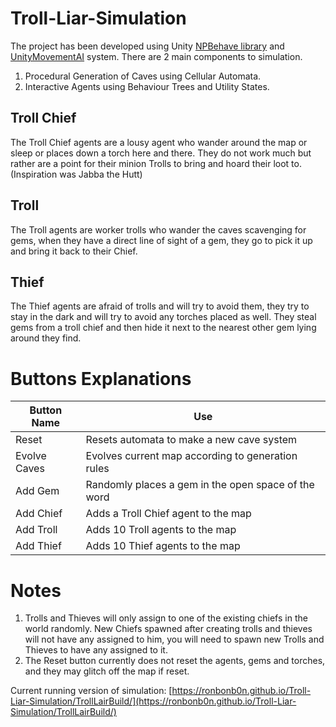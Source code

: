 # Troll-Liar-Simulation
The project has been developed using Unity [NPBehave library](https://assetstore.unity.com/packages/tools/ai/npbehave-event-driven-code-based-behaviour-trees-75884) and [UnityMovementAI](https://github.com/sturdyspoon/unity-movement-ai) system. 
There are 2 main components to simulation. 

 1. Procedural Generation of Caves using Cellular Automata.
 2. Interactive Agents using Behaviour Trees and Utility States.

## Troll Chief
The Troll Chief agents are a lousy agent who wander around the map or sleep or places down a torch here and there. They do not work much but rather are a point for their minion Trolls to bring and hoard their loot to. (Inspiration was Jabba the Hutt)
## Troll
The Troll agents are worker trolls who wander the caves scavenging for gems, when they have a direct line of sight of a gem, they go to pick it up and bring it back to their Chief.
## Thief
The Thief agents are afraid of trolls and will try to avoid them, they try to stay in the dark and will try to avoid any torches placed as well. They steal gems from a troll chief and then hide it next to the nearest other gem lying around they find.

# Buttons Explanations
|Button Name|Use  |
|--|--|
|Reset  |Resets automata to make a new cave system  |
|Evolve Caves| Evolves current map according to generation rules|
|Add Gem| Randomly places a gem in the open space of the word|
|Add Chief| Adds a Troll Chief agent to the map|
|Add Troll| Adds 10 Troll agents to the map|
|Add Thief| Adds 10 Thief agents to the map|

# Notes

 1. Trolls and Thieves will only assign to one of the existing chiefs in the world randomly. New Chiefs spawned after creating trolls and thieves will not have any assigned to him, you will need to spawn new Trolls and Thieves to have any assigned to it.
 2. The Reset button currently does not reset the agents, gems and torches, and they may glitch off the map if reset.

Current running version of simulation: [https://ronbonb0n.github.io/Troll-Liar-Simulation/TrollLairBuild/](https://ronbonb0n.github.io/Troll-Liar-Simulation/TrollLairBuild/)
